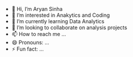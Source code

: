 - 👋 Hi, I’m Aryan Sinha
- 👀 I’m interested in Anakytics and Coding
- 🌱 I’m currently learning Data Analytics
- 💞️ I’m looking to collaborate on analysis projects
- 📫 How to reach me ...
- 😄 Pronouns: ...
- ⚡ Fun fact: ...

<!---
Aryan-Works/Aryan-Works is a ✨ special ✨ repository because its `README.md` (this file) appears on your GitHub profile.
You can click the Preview link to take a look at your changes.
--->

